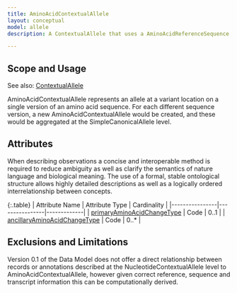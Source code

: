 ```yaml
---
title: AminoAcidContextualAllele
layout: conceptual
model: allele
description: A ContextualAllele that uses a AminoAcidReferenceSequence as its ReferenceSequence.

---
```


Scope and Usage
---------------

See also: [ContextualAllele](index.html)

AminoAcidContextualAllele represents an allele at a variant location on a single version of an amino acid sequence.  For each different sequence version, a new AminoAcidContextualAllele would be created, and these would be aggregated at the SimpleCanonicalAllele level.

Attributes
--------------------

When describing observations a concise and interoperable method is required to reduce ambiguity as well as clarify the semantics of nature language and biological meaning. The use of a formal, stable ontological structure allows highly detailed descriptions as well as a logically ordered interrelationship between concepts.

{:.table}
| Attribute Name | Attribute Type | Cardinality |
|----------------|----------------|-------------|
| [primaryAminoAcidChangeType](/implementation/value_set_list/primary_amino_acid_change_type.html) | Code | 0..1 |
| [ancillaryAminoAcidChangeType](/implementation/value_set_list/ancillary_amino_acid_change_type.html) | Code | 0..* |


Exclusions and Limitations
--------------------------

Version 0.1 of the Data Model does not offer a direct relationship between records or annotations described at the NucleotideContextualAllele level to AminoAcidContextualAllele, however given correct reference, sequence and transcript information this can be computationally derived.
